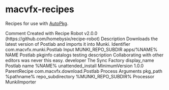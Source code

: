 # macvfx-recipes

Recipes for use with [AutoPkg](http://autopkg.github.io/autopkg/).
<?xml version="1.0" encoding="UTF-8"?>
<!DOCTYPE plist PUBLIC "-//Apple//DTD PLIST 1.0//EN" "http://www.apple.com/DTDs/PropertyList-1.0.dtd">
<plist version="1.0">
<dict>
	<key>Comment</key>
	<string>Created with Recipe Robot v2.0.0 (https://github.com/homebysix/recipe-robot)</string>
	<key>Description</key>
	<string>Downloads the latest version of Postlab and imports it into Munki.</string>
	<key>Identifier</key>
	<string>com.macvfx.munki.Postlab</string>
	<key>Input</key>
	<dict>
		<key>MUNKI_REPO_SUBDIR</key>
		<string>apps/%NAME%</string>
		<key>NAME</key>
		<string>Postlab</string>
		<key>pkginfo</key>
		<dict>
			<key>catalogs</key>
			<array>
				<string>testing</string>
			</array>
			<key>description</key>
			<string>Collaborating with other editors was never this easy.</string>
			<key>developer</key>
			<string>The Sync Factory</string>
			<key>display_name</key>
			<string>Postlab</string>
			<key>name</key>
			<string>%NAME%</string>
			<key>unattended_install</key>
			<true/>
		</dict>
	</dict>
	<key>MinimumVersion</key>
	<string>1.0.0</string>
	<key>ParentRecipe</key>
	<string>com.macvfx.download.Postlab</string>
	<key>Process</key>
	<array>
		<dict>
			<key>Arguments</key>
			<dict>
				<key>pkg_path</key>
				<string>%pathname%</string>
				<key>repo_subdirectory</key>
				<string>%MUNKI_REPO_SUBDIR%</string>
			</dict>
			<key>Processor</key>
			<string>MunkiImporter</string>
		</dict>
	</array>
</dict>
</plist>

